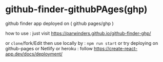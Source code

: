 # github-finder-githubPAges(ghp)

github finder app deployed on ( github pages/ghp )

how to use : just visit https://parwinders.github.io/github-finder-ghp/

or `clone`/fork/Edit then use locally by : `npm run start`
or try deploying on github-pages or Netlify or heroku : follow https://create-react-app.dev/docs/deployment/
